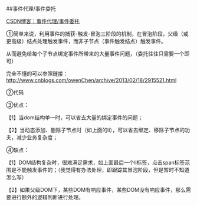 ##事件代理/事件委托

[CSDN博客：事件代理/事件委托](http://blog.csdn.net/qq20004604/article/details/52809866)

①简单来说，利用事件的捕获-触发-冒泡三阶段的机制，在冒泡阶段，父级（或更高级）结点处理触发事件，而非子节点（事件触发结点）触发事件。

从而避免给每个子节点绑定事件所带来的大量事件问题，（委托往往只需要一个即可）

完全不懂的可以参照链接：
http://www.cnblogs.com/owenChen/archive/2013/02/18/2915521.html

②代码

③优点：

【1】当dom结构单一时，可以省去大量的绑定事件的问题；

【2】当动态添加、删除子节点时（如上面的li），可以省去绑定、移除子节点的功夫，减少业务复杂度；

④缺点：

【1】DOM结构复杂时，很难满足需求，如上面最后一个li标签，点击span标签范围是不能触发事件的；（我觉得有办法处理，即跟踪其冒泡阶段，但是暂时不知道怎么写）

【2】如果父级DOM下，某些DOM有响应事件，某些DOM没有响应事件，那么需要进行额外的逻辑判断进行处理。
